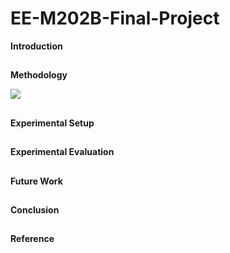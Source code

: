 # EE-M202B-Final-Project

**Introduction**

##



**Methodology**

![]({{site.baseurl}}//Screen%20Shot%202017-03-18%20at%208.26.48%20PM.png)


##



**Experimental Setup**

##


**Experimental Evaluation**

##


**Future Work**

##



**Conclusion**

##


**Reference** 

##


